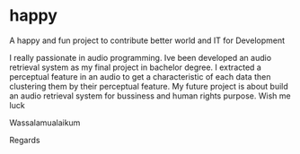 # happy
A happy and fun project to contribute better world and IT for Development

I really passionate in audio programming. Ive been developed an audio retrieval system as my final project in bachelor degree. I extracted a perceptual feature in an audio to get a characteristic of each data then clustering them by their perceptual feature. My future project is about build an audio retrieval system for bussiness and human rights purpose. Wish me luck

Wassalamualaikum

Regards
